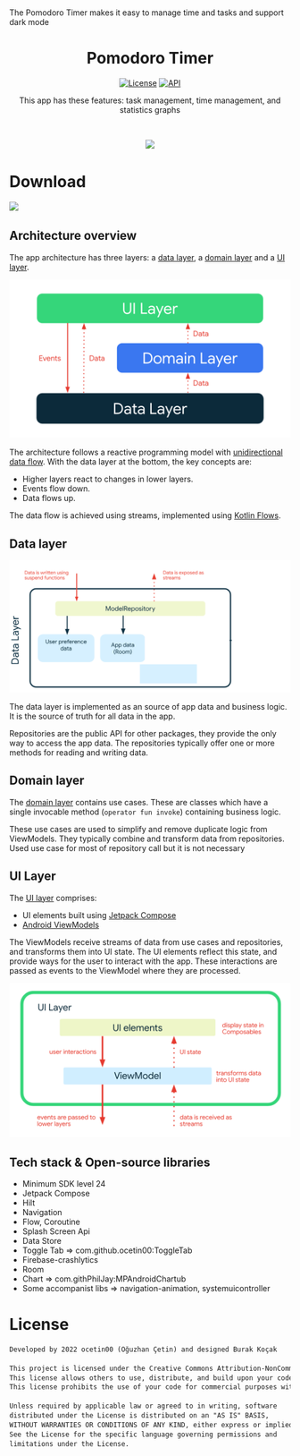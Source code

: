 # 
The Pomodoro Timer makes it easy to manage time and tasks and support dark mode


<h1 align="center">Pomodoro Timer</h1>

<p align="center">
  <a href="https://creativecommons.org/licenses/by-nc/4.0"><img alt="License" src="https://img.shields.io/badge/License-CC%20BY--NC%204.0-lightgrey.svg"/></a>
  <a href="https://android-arsenal.com/api?level=21"><img alt="API" src="https://img.shields.io/badge/API-24%2B-brightgreen.svg?style=flat"/></a>
</p>

<p align="center">  
This app has these features: task management, time management, and statistics graphs
  <br>
</p>
</br>

<p align="center">
<img src="https://github.com/ocetin00/temp/blob/main/pomodoro.gif" width="250"/>
</p>




# Download

<a href='' target='_blank'><img height='36' style='border:0px;height:36px;' src='https://developer.android.com/images/brand/en_app_rgb_wo_45.png' border='0'  /></a>

## Architecture overview

The app architecture has three layers: a [data layer](https://developer.android.com/jetpack/guide/data-layer), a [domain layer](https://developer.android.com/jetpack/guide/domain-layer) and a [UI layer](https://developer.android.com/jetpack/guide/ui-layer).


<center>
<img src="https://github.com/ocetin00/temp/blob/main/architecture-1-overall.png" width="600px" alt="Diagram showing overall app architecture" />
</center>


The architecture follows a reactive programming model with [unidirectional data flow](https://developer.android.com/jetpack/guide/ui-layer#udf). With the data layer at the bottom, the key concepts are:


*   Higher layers react to changes in lower layers.
*   Events flow down.
*   Data flows up.

The data flow is achieved using streams, implemented using [Kotlin Flows](https://developer.android.com/kotlin/flow).

## Data layer

![Diagram showing the data layer architecture](https://github.com/ocetin00/temp/blob/main/architecture-3-data-layer-2.png "Diagram showing the data layer architecture")

The data layer is implemented as an source of app data and business logic. It is the source of truth for all data in the app.

Repositories are the public API for other packages, they provide the only way to access the app data. The repositories typically offer one or more methods for reading and writing data.



## Domain layer
The [domain layer](https://developer.android.com/topic/architecture/domain-layer) contains use cases. These are classes which have a single invocable method (`operator fun invoke`) containing business logic. 

These use cases are used to simplify and remove duplicate logic from ViewModels. They typically combine and transform data from repositories. 
Used use case for most of repository call but it is not necessary

## UI Layer

The [UI layer](https://developer.android.com/topic/architecture/ui-layer) comprises:


*   UI elements built using [Jetpack Compose](https://developer.android.com/jetpack/compose)
*   [Android ViewModels](https://developer.android.com/topic/libraries/architecture/viewmodel)

The ViewModels receive streams of data from use cases and repositories, and transforms them into UI state. The UI elements reflect this state, and provide ways for the user to interact with the app. These interactions are passed as events to the ViewModel where they are processed.


![Diagram showing the UI layer architecture](https://github.com/ocetin00/temp/blob/main/architecture-4-ui-layer-2.png "Diagram showing the UI layer architecture")



## Tech stack & Open-source libraries
- Minimum SDK level 24
- Jetpack Compose
- Hilt 
- Navigation 
- Flow, Coroutine
- Splash Screen Api
- Data Store
- Toggle Tab  => com.github.ocetin00:ToggleTab
- Firebase-crashlytics
- Room
- Chart => com.githPhilJay:MPAndroidChartub
- Some accompanist libs => navigation-animation, systemuicontroller


# License
```xml
Developed by 2022 ocetin00 (Oğuzhan Çetin) and designed Burak Koçak 
 
This project is licensed under the Creative Commons Attribution-NonCommercial (CC BY-NC) license.
This license allows others to use, distribute, and build upon your code for non-commercial purposes.
This license prohibits the use of your code for commercial purposes without obtaining additional permission from me.

Unless required by applicable law or agreed to in writing, software
distributed under the License is distributed on an "AS IS" BASIS,
WITHOUT WARRANTIES OR CONDITIONS OF ANY KIND, either express or implied.
See the License for the specific language governing permissions and
limitations under the License.
```
